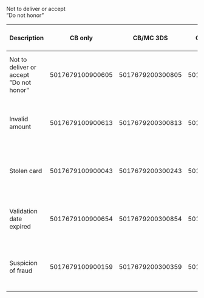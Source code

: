 Not to deliver or accept<br/>”Do not honor”

| **Description**                             | **CB only**      | **CB/MC 3DS**    | **CB/MC non 3DS** | **CB/Visa 3DS**  | **CB/Visa non 3DS** | **Expiration date** | **Security code (CVV)**                         |
| ------------------------------------------- | ---------------- | ---------------- | ----------------- | ---------------- | ------------------- | ------------------- | ----------------------------------------------- |
| Not to deliver or accept<br/>”Do not honor” | 5017679100900605 | 5017679200300805 | 5017679200900505  | 5017679400300605 | 5017679400900305    | Greater than today  | whatever 3-letters numeric code (000, 123, ...) |
| Invalid amount                              | 5017679100900613 | 5017679200300813 | 5017679200300813  | 5017679400300613 | 5017679400900313    | Greater than today  | whatever 3-letters numeric code (000, 123, ...) |
| Stolen card                                 | 5017679100900043 | 5017679200300243 | 5017679200900943  | 5017679400300043 | 5017679400900743    | Greater than today  | whatever 3-letters numeric code (000, 123, ...) |
| Validation date expired                     | 5017679100900654 | 5017679200300854 | 5017679200900554  | 5017679400300654 | 5017679400900354    | Greater than today  | whatever 3-letters numeric code (000, 123, ...) |
| Suspicion of fraud                          | 5017679100900159 | 5017679200300359 | 5017679200900059  | 5017679400300159 | 5017679400900859    | Greater than today  | whatever 3-letters numeric code (000, 123, ...) |
